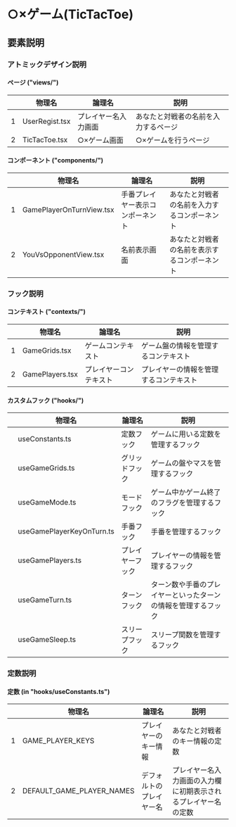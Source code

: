 # ○×ゲーム(TicTacToe)

## 要素説明

### アトミックデザイン説明
#### ページ ("views/")

|   | 物理名         | 論理名               | 説明                             |
|---|----------------|----------------------|----------------------------------|
| 1 | UserRegist.tsx | プレイヤー名入力画面 | あなたと対戦者の名前を入力するページ |
| 2 | TicTacToe.tsx  | ○×ゲーム画面         | ○×ゲームを行うページ                 |


#### コンポーネント ("components/")

|   | 物理名                   | 論理名                           | 説明                             |
|---|--------------------------|----------------------------------|----------------------------------|
| 1 | GamePlayerOnTurnView.tsx | 手番プレイヤー表示コンポーネント | あなたと対戦者の名前を入力するコンポーネント |
| 2 | YouVsOpponentView.tsx    | 名前表示画面                     | あなたと対戦者の名前を表示するコンポーネント |

### フック説明

#### コンテキスト ("contexts/")

|   | 物理名          | 論理名                 | 説明                         |
|---|-----------------|------------------------|------------------------------|
| 1 | GameGrids.tsx   | ゲームコンテキスト     | ゲーム盤の情報を管理するコンテキスト     |
| 2 | GamePlayers.tsx | プレイヤーコンテキスト | プレイヤーの情報を管理するコンテキスト |


#### カスタムフック ("hooks/")

|   | 物理名                    | 論理名           | 説明                                                           |
|---|---------------------------|------------------|----------------------------------------------------------------|
|   | useConstants.ts           | 定数フック       | ゲームに用いる定数を管理するフック                             |
|   | useGameGrids.ts           | グリッドフック   | ゲームの盤やマスを管理するフック                               |
|   | useGameMode.ts            | モードフック     | ゲーム中かゲーム終了のフラグを管理するフック                   |
|   | useGamePlayerKeyOnTurn.ts | 手番フック       | 手番を管理するフック                                           |
|   | useGamePlayers.ts         | プレイヤーフック | プレイヤーの情報を管理するフック                                          |
|   | useGameTurn.ts            | ターンフック     | ターン数や手番のプレイヤーといったターンの情報を管理するフック |
|   | useGameSleep.ts           | スリープフック   | スリープ関数を管理するフック                                   |

### 定数説明
#### 定数 (in "hooks/useConstants.ts")

|   | 物理名            | 論理名                   | 説明                                                     |
|---|-------------------|--------------------------|----------------------------------------------------------|
| 1 | GAME_PLAYER_KEYS  | プレイヤーのキー情報     | あなたと対戦者のキー情報の定数                           |
| 2 | DEFAULT_GAME_PLAYER_NAMES | デフォルトのプレイヤー名 | プレイヤー名入力画面の入力欄に初期表示されるプレイヤー名の定数 |

